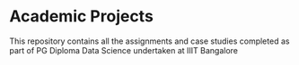 # Academic Projects
This repository contains all the assignments and case studies completed as part of PG Diploma Data Science undertaken at IIIT Bangalore
